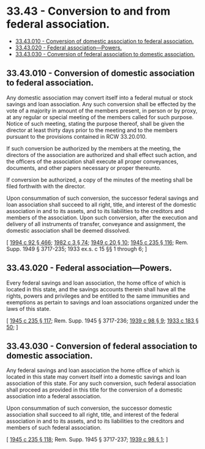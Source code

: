 # 33.43 - Conversion to and from federal association.
* [33.43.010 - Conversion of domestic association to federal association.](#3343010---conversion-of-domestic-association-to-federal-association)
* [33.43.020 - Federal association—Powers.](#3343020---federal-associationpowers)
* [33.43.030 - Conversion of federal association to domestic association.](#3343030---conversion-of-federal-association-to-domestic-association)
## 33.43.010 - Conversion of domestic association to federal association.
Any domestic association may convert itself into a federal mutual or stock savings and loan association. Any such conversion shall be effected by the vote of a majority in amount of the members present, in person or by proxy, at any regular or special meeting of the members called for such purpose. Notice of such meeting, stating the purpose thereof, shall be given the director at least thirty days prior to the meeting and to the members pursuant to the provisions contained in RCW 33.20.010.

If such conversion be authorized by the members at the meeting, the directors of the association are authorized and shall effect such action, and the officers of the association shall execute all proper conveyances, documents, and other papers necessary or proper thereunto.

If conversion be authorized, a copy of the minutes of the meeting shall be filed forthwith with the director.

Upon consummation of such conversion, the successor federal savings and loan association shall succeed to all right, title, and interest of the domestic association in and to its assets, and to its liabilities to the creditors and members of the association. Upon such conversion, after the execution and delivery of all instruments of transfer, conveyance and assignment, the domestic association shall be deemed dissolved.

\[ [1994 c 92 § 466](http://lawfilesext.leg.wa.gov/biennium/1993-94/Pdf/Bills/Session%20Laws/House/2438-S.SL.pdf?cite=1994%20c%2092%20§%20466); [1982 c 3 § 74](http://leg.wa.gov/CodeReviser/documents/sessionlaw/1982c3.pdf?cite=1982%20c%203%20§%2074); [1949 c 20 § 10](http://leg.wa.gov/CodeReviser/documents/sessionlaw/1949c20.pdf?cite=1949%20c%2020%20§%2010); [1945 c 235 § 116](http://leg.wa.gov/CodeReviser/documents/sessionlaw/1945c235.pdf?cite=1945%20c%20235%20§%20116); Rem. Supp. 1949 § 3717-235; 1933 ex.s. c 15 §§ 1 through 6; \]

## 33.43.020 - Federal association—Powers.
Every federal savings and loan association, the home office of which is located in this state, and the savings accounts therein shall have all the rights, powers and privileges and be entitled to the same immunities and exemptions as pertain to savings and loan associations organized under the laws of this state.

\[ [1945 c 235 § 117](http://leg.wa.gov/CodeReviser/documents/sessionlaw/1945c235.pdf?cite=1945%20c%20235%20§%20117); Rem. Supp. 1945 § 3717-236; [1939 c 98 § 9](http://leg.wa.gov/CodeReviser/documents/sessionlaw/1939c98.pdf?cite=1939%20c%2098%20§%209); [1933 c 183 § 50](http://leg.wa.gov/CodeReviser/documents/sessionlaw/1933c183.pdf?cite=1933%20c%20183%20§%2050); \]

## 33.43.030 - Conversion of federal association to domestic association.
Any federal savings and loan association the home office of which is located in this state may convert itself into a domestic savings and loan association of this state. For any such conversion, such federal association shall proceed as provided in this title for the conversion of a domestic association into a federal association.

Upon consummation of such conversion, the successor domestic association shall succeed to all right, title, and interest of the federal association in and to its assets, and to its liabilities to the creditors and members of such federal association.

\[ [1945 c 235 § 118](http://leg.wa.gov/CodeReviser/documents/sessionlaw/1945c235.pdf?cite=1945%20c%20235%20§%20118); Rem. Supp. 1945 § 3717-237; [1939 c 98 § 1](http://leg.wa.gov/CodeReviser/documents/sessionlaw/1939c98.pdf?cite=1939%20c%2098%20§%201); \]

